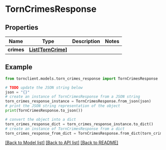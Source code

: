 # TornCrimesResponse


## Properties

Name | Type | Description | Notes
------------ | ------------- | ------------- | -------------
**crimes** | [**List[TornCrime]**](TornCrime.md) |  | 

## Example

```python
from tornclient.models.torn_crimes_response import TornCrimesResponse

# TODO update the JSON string below
json = "{}"
# create an instance of TornCrimesResponse from a JSON string
torn_crimes_response_instance = TornCrimesResponse.from_json(json)
# print the JSON string representation of the object
print(TornCrimesResponse.to_json())

# convert the object into a dict
torn_crimes_response_dict = torn_crimes_response_instance.to_dict()
# create an instance of TornCrimesResponse from a dict
torn_crimes_response_from_dict = TornCrimesResponse.from_dict(torn_crimes_response_dict)
```
[[Back to Model list]](../README.md#documentation-for-models) [[Back to API list]](../README.md#documentation-for-api-endpoints) [[Back to README]](../README.md)


